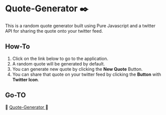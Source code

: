 # Quote-Generator :black_nib:
 This is a random quote generator built using Pure Javascript and a twitter API for sharing the quote onto your twitter feed.

## How-To
1. Click on the link below to go to the application.
2. A random quote will be generated by default.
3. You can generate new quote by clicking the **New Quote** Button.
4. You can share that quote on your twitter feed by clicking the **Button** with **Twitter Icon**.
 
## Go-TO
 🔗 [ Quote-Generator ](https://sriramnsm.github.io/Quote-Generator/) 📔
